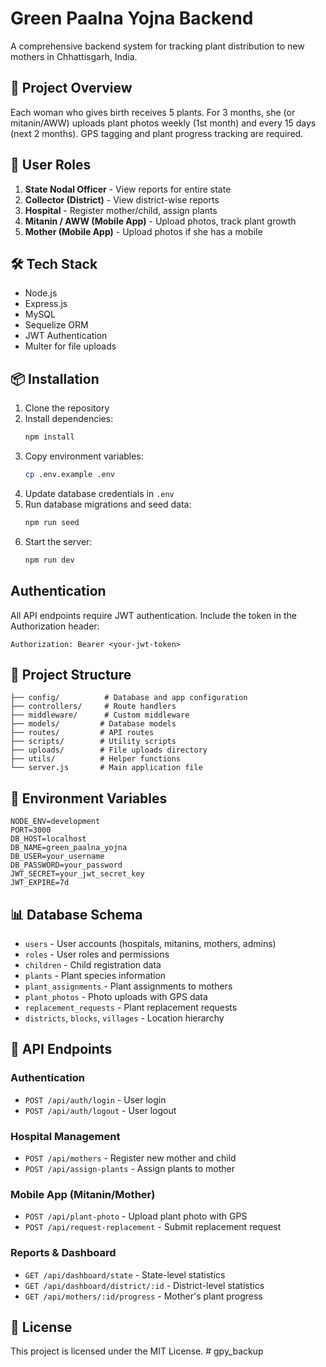 # Green Paalna Yojna Backend

A comprehensive backend system for tracking plant distribution to new mothers in Chhattisgarh, India.

## 🎯 Project Overview

Each woman who gives birth receives 5 plants. For 3 months, she (or mitanin/AWW) uploads plant photos weekly (1st month) and every 15 days (next 2 months). GPS tagging and plant progress tracking are required.

## 👥 User Roles

1. **State Nodal Officer** - View reports for entire state
2. **Collector (District)** - View district-wise reports  
3. **Hospital** - Register mother/child, assign plants
4. **Mitanin / AWW (Mobile App)** - Upload photos, track plant growth
5. **Mother (Mobile App)** - Upload photos if she has a mobile

## 🛠️ Tech Stack

- Node.js
- Express.js
- MySQL
- Sequelize ORM
- JWT Authentication
- Multer for file uploads

## 📦 Installation

1. Clone the repository
2. Install dependencies:
   ```bash
   npm install
   ```
3. Copy environment variables:
   ```bash
   cp .env.example .env
   ```
4. Update database credentials in `.env`
5. Run database migrations and seed data:
   ```bash
   npm run seed
   ```
6. Start the server:
   ```bash
   npm run dev
   ```

##  Authentication

All API endpoints require JWT authentication. Include the token in the Authorization header:
```
Authorization: Bearer <your-jwt-token>
```

## 📁 Project Structure

```
├── config/          # Database and app configuration
├── controllers/     # Route handlers
├── middleware/      # Custom middleware
├── models/         # Database models
├── routes/         # API routes
├── scripts/        # Utility scripts
├── uploads/        # File uploads directory
├── utils/          # Helper functions
└── server.js       # Main application file
```

## 🌱 Environment Variables

```
NODE_ENV=development
PORT=3000
DB_HOST=localhost
DB_NAME=green_paalna_yojna
DB_USER=your_username
DB_PASSWORD=your_password
JWT_SECRET=your_jwt_secret_key
JWT_EXPIRE=7d
```

## 📊 Database Schema

- `users` - User accounts (hospitals, mitanins, mothers, admins)
- `roles` - User roles and permissions
- `children` - Child registration data
- `plants` - Plant species information
- `plant_assignments` - Plant assignments to mothers
- `plant_photos` - Photo uploads with GPS data
- `replacement_requests` - Plant replacement requests
- `districts`, `blocks`, `villages` - Location hierarchy

## 🚀 API Endpoints

### Authentication
- `POST /api/auth/login` - User login
- `POST /api/auth/logout` - User logout

### Hospital Management
- `POST /api/mothers` - Register new mother and child
- `POST /api/assign-plants` - Assign plants to mother

### Mobile App (Mitanin/Mother)
- `POST /api/plant-photo` - Upload plant photo with GPS
- `POST /api/request-replacement` - Submit replacement request

### Reports & Dashboard
- `GET /api/dashboard/state` - State-level statistics
- `GET /api/dashboard/district/:id` - District-level statistics
- `GET /api/mothers/:id/progress` - Mother's plant progress

## 📝 License

This project is licensed under the MIT License.
#   g p y _ b a c k u p  
 